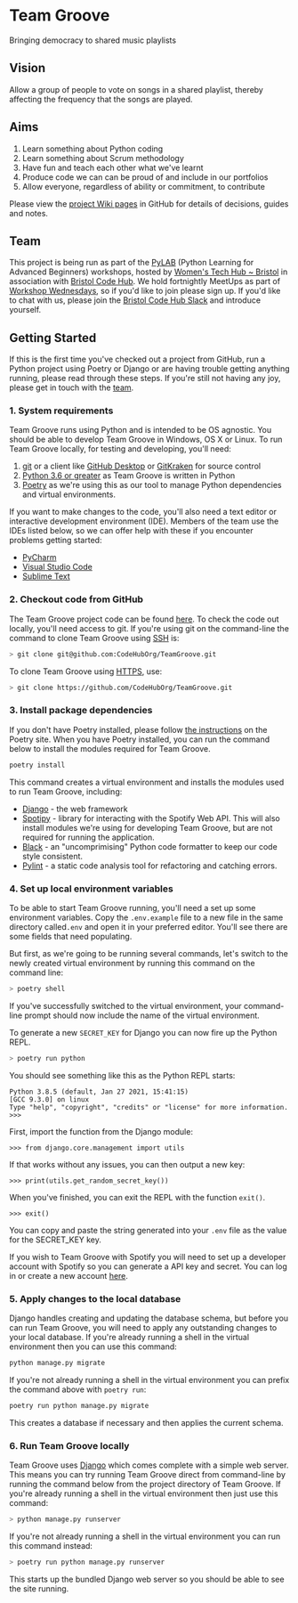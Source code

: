 
# Team Groove

Bringing democracy to shared music playlists

## Vision

Allow a group of people to vote on songs in a shared playlist, thereby affecting
the frequency that the songs are played.

## Aims

1. Learn something about Python coding
1. Learn something about Scrum methodology
1. Have fun and teach each other what we've learnt
1. Produce code we can can be proud of and include in our portfolios
1. Allow everyone, regardless of ability or commitment, to contribute

Please view the
[project Wiki pages](https://github.com/CodeHubOrg/TeamGroove/wiki) in GitHub
for details of decisions, guides and notes.

## Team

This project is being run as part of the
[PyLAB](https://www.wthub.org/python-learning-for-advanced-beginners-pylab/)
(Python Learning for Advanced Beginners) workshops, hosted by
[Women's Tech Hub ~ Bristol](https://www.wthub.org/) in association with
[Bristol Code Hub](https://www.codehub.org.uk/). We hold fortnightly MeetUps as
part of
[Workshop Wednesdays](https://www.meetup.com/Womens-Tech-Hub-Bristol/), so if
you'd like to join please sign up. If you'd like to chat with us, please join
the [Bristol Code Hub Slack](http://slack.codehub.org.uk/) and introduce
yourself.

## Getting Started

If this is the first time you've checked out a project from GitHub, run a Python
project using Poetry or Django or are having trouble getting anything running,
please read through these steps. If you're still not having any joy, please get
in touch with the [team](#Team).

### 1. System requirements

Team Groove runs using Python and is intended to be OS agnostic. You should be
able to develop Team Groove in Windows, OS X or Linux.
To run Team Groove locally, for testing and developing, you'll need:

1. [git](https://git-scm.com/downloads) or a client like
[GitHub Desktop](https://desktop.github.com/) or
[GitKraken](https://www.gitkraken.com/) for source control
1. [Python 3.6 or greater](https://www.python.org/downloads/) as Team Groove is
written in Python
1. [Poetry](https://python-poetry.org/docs/#installation) as we're using this as
our tool to manage Python dependencies and virtual environments.

If you want to make changes to the code, you'll also need a text editor or
interactive development environment (IDE). Members of the team use the IDEs
listed below, so we can offer help with these if you encounter problems getting
started:

* [PyCharm](https://www.jetbrains.com/pycharm/)
* [Visual Studio Code](https://code.visualstudio.com/)
* [Sublime Text](https://www.sublimetext.com/)

### 2. Checkout code from GitHub

The Team Groove project code can be found
[here](https://github.com/CodeHubOrg/TeamGroove). To check the code out locally,
you'll need access to git. If you're using git on the command-line the command
to clone Team Groove using
[SSH](https://docs.github.com/en/github/using-git/which-remote-url-should-i-use#cloning-with-ssh-urls)
is:

``` bash
> git clone git@github.com:CodeHubOrg/TeamGroove.git
```

To clone Team Groove using
[HTTPS](https://docs.github.com/en/github/using-git/which-remote-url-should-i-use#cloning-with-https-urls),
use:

``` bash
> git clone https://github.com/CodeHubOrg/TeamGroove.git
```

### 3. Install package dependencies

If you don't have Poetry installed, please follow
[the instructions](https://python-poetry.org/docs/#installation)
on the Poetry site. When you have Poetry installed, you can run the command
below to install the modules required for Team Groove.

``` bash
poetry install
```

This command creates a virtual environment and installs the modules used to run
Team Groove, including:

* [Django](https://www.djangoproject.com/) - the web framework
* [Spotipy](https://spotipy.readthedocs.io/en/2.18.0/) - library for interacting
with the Spotify Web API. This will also install modules we're using for
developing Team Groove, but are not required for running the application.
* [Black](https://black.readthedocs.io/en/stable/) - an "uncomprimising" Python
code formatter to keep our code style consistent.
* [Pylint](https://pylint.org/) - a static code analysis tool for refactoring
and catching errors.

### 4. Set up local environment variables

To be able to start Team Groove running, you'll need a set up some environment
variables. Copy the `.env.example` file to a new file in the same directory
called`.env` and open it in your preferred editor. You'll see there are some
fields that need populating.

But first, as we're going to be running several commands, let's switch to the
newly created virtual environment by running this command on the command line:

``` bash
> poetry shell
```

If you've successfully switched to the virtual environment, your command-line
prompt should now include the name of the virtual environment.

To generate a new `SECRET_KEY` for Django you can now fire up the Python REPL.

``` bash
> poetry run python
```

You should see something like this as the Python REPL starts:

```
Python 3.8.5 (default, Jan 27 2021, 15:41:15) 
[GCC 9.3.0] on linux
Type "help", "copyright", "credits" or "license" for more information.
>>>
```
First, import the function from the Django module:

```
>>> from django.core.management import utils
```

If that works without any issues, you can then output a new key:

```
>>> print(utils.get_random_secret_key())
```

When you've finished, you can exit the REPL with the function `exit()`.

```
>>> exit()
```

You can copy and paste the string generated into your `.env` file as the value
for the SECRET_KEY key.

If you wish to Team Groove with Spotify you will need to set up a developer
account with Spotify so you can generate a API key and secret. You can log in or
create a new account [here](https://developer.spotify.com/dashboard/).

### 5. Apply changes to the local database

Django handles creating and updating the database schema, but before you can run
Team Groove, you will need to apply any outstanding changes to your local
database. If you're already running a shell in the virtual environment then you
can use this command:

``` bash
python manage.py migrate
```

If you're not already running a shell in the virtual environment you can prefix
the command above with `poetry run`:

``` bash
poetry run python manage.py migrate
```

This creates a database if necessary and then applies the current schema.

### 6. Run Team Groove locally

Team Groove uses [Django](https://www.djangoproject.com/) which comes complete
with a simple web server. This means you can try running Team Groove direct from
command-line by running the command below from the project directory of Team
Groove. If you're already running a shell in the virtual environment then just
use this command:

``` bash
> python manage.py runserver
```

If you're not already running a shell in the virtual environment you can run
this command instead:

``` bash
> poetry run python manage.py runserver
```

This starts up the bundled Django web server so you should be able to see the
site running.
